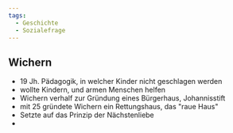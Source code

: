 ```yaml
---
tags:
  - Geschichte
  - Sozialefrage
---
```

## Wichern

- 19 Jh. Pädagogik, in welcher Kinder nicht geschlagen werden
- wollte Kindern, und armen Menschen helfen
- Wichern verhalf zur Gründung eines Bürgerhaus, Johannisstift
- mit 25 gründete Wichern ein Rettungshaus, das "raue Haus"
- Setzte auf das Prinzip der Nächstenliebe
- 